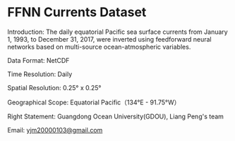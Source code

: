 # FFNN Currents Dataset
Introduction: The daily equatorial Pacific sea surface currents from January 1, 1993, to December 31, 2017, were inverted using feedforward neural networks based on multi-source ocean-atmospheric variables.

Data Format: NetCDF

Time Resolution: Daily

Spatial Resolution: 0.25° x 0.25°

Geographical Scope: Equatorial Pacific（134°E - 91.75°W）

Right Statement: Guangdong Ocean University(GDOU), Liang Peng's team

Email: yjm20000103@gmail.com
